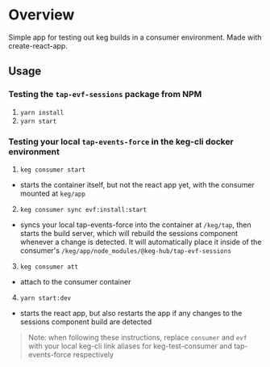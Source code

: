 # Overview
Simple app for testing out keg builds in a consumer environment. Made with create-react-app.

## Usage

### Testing the `tap-evf-sessions` package from NPM
1. `yarn install`
2. `yarn start`

### Testing your local `tap-events-force` in the keg-cli docker environment
1. `keg consumer start`
  * starts the container itself, but not the react app yet, with the consumer mounted at `keg/app`
2. `keg consumer sync evf:install:start`
  * syncs your local tap-events-force into the container at `/keg/tap`, then starts the build server, which will rebuild the sessions component whenever a change is detected. It will automatically
    place it inside of the consumer's `/keg/app/node_modules/@keg-hub/tap-evf-sessions` 
3. `keg consumer att`
  * attach to the consumer container
4. `yarn start:dev`
  * starts the react app, but also restarts the app if any changes to the sessions component build are detected

> Note: when following these instructions, replace `consumer` and `evf` with your local keg-cli link aliases for keg-test-consumer and tap-events-force respectively
